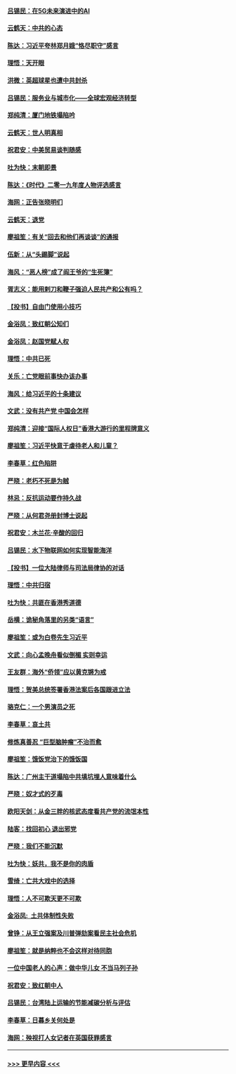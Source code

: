 #### [吕锡民：在5G未来演进中的AI](../pages/nsc993/n11730010.md?t=12182111) 
#### [云鹤天：中共的心态](../pages/nsc993/n11729906.md?t=12182111) 
#### [陈达：习近平夸林郑月娥“恪尽职守”感言](../pages/nsc993/n11729881.md?t=12182111) 
#### [理悟：天开眼](../pages/nsc993/n11729699.md?t=12182111) 
#### [洪微：英超球星也遭中共封杀](../pages/nsc993/n11727243.md?t=12182111) 
#### [吕锡民：服务业与城市化——全球宏观经济转型](../pages/nsc993/n11725845.md?t=12182111) 
#### [郑纯清：厦门地铁塌陷吟](../pages/nsc993/n11725813.md?t=12182111) 
#### [云鹤天：世人明真相](../pages/nsc993/n11725621.md?t=12182111) 
#### [祝君安：中美贸易谈判随感](../pages/nsc993/n11725609.md?t=12182111) 
#### [吐为快：末朝即景](../pages/nsc993/n11723365.md?t=12182111) 
#### [陈达：《时代》二零一九年度人物评选感言](../pages/nsc993/n11723337.md?t=12182111) 
#### [海网：正告张晓明们](../pages/nsc993/n11723228.md?t=12182111) 
#### [云鹤天：退党](../pages/nsc993/n11723056.md?t=12182111) 
#### [廖祖笙：有关“回去和他们再谈谈”的通报](../pages/nsc993/n11722442.md?t=12182111) 
#### [伍新：从“头踢脚”说起](../pages/nsc993/n11722429.md?t=12182111) 
#### [海风：“恶人榜”成了阎王爷的“生死簿”](../pages/nsc993/n11722272.md?t=12182111) 
#### [胥志义：能用剌刀和鞭子强迫人民共产和公有吗？](../pages/nsc993/n11720569.md?t=12182111) 
#### [【投书】自由门使用小技巧](../pages/nsc993/n11720180.md?t=12182111) 
#### [金浴凤：致红朝公知们](../pages/nsc993/n11720563.md?t=12182111) 
#### [金浴凤：赵国党赋人权](../pages/nsc993/n11720533.md?t=12182111) 
#### [理悟：中共已死](../pages/nsc993/n11720233.md?t=12182111) 
#### [关乐：亡党眼前事快办该办事](../pages/nsc993/n11719160.md?t=12182111) 
#### [海风：给习近平的十条建议](../pages/nsc993/n11717616.md?t=12182111) 
#### [文武：没有共产党 中国会怎样](../pages/nsc993/n11717584.md?t=12182111) 
#### [郑纯清：迎接“国际人权日”香港大游行的里程牌意义](../pages/nsc993/n11717417.md?t=12182111) 
#### [廖祖笙：习近平快意于虐待老人和儿童？](../pages/nsc993/n11715313.md?t=12182111) 
#### [李春草：红色陷阱](../pages/nsc993/n11715029.md?t=12182111) 
#### [严晓：老朽不死是为贼](../pages/nsc993/n11712910.md?t=12182111) 
#### [林忌：反抗运动要作持久战](../pages/nsc993/n11712623.md?t=12182111) 
#### [严晓：从何君尧册封博士说起](../pages/nsc993/n11712465.md?t=12182111) 
#### [祝君安：木兰花·辛酸的回归](../pages/nsc993/n11712381.md?t=12182111) 
#### [吕锡民：水下物联网如何实现智能海洋](../pages/nsc993/n11711158.md?t=12182111) 
#### [【投书】一位大陆律师与司法局律协的对话](../pages/nsc993/n11709675.md?t=12182111) 
#### [理悟：中共归宿](../pages/nsc993/n11710059.md?t=12182111) 
#### [吐为快：共匪在香港秀道德](../pages/nsc993/n11709979.md?t=12182111) 
#### [岳横：诡秘角落里的另类“语言”](../pages/nsc993/n11709792.md?t=12182111) 
#### [廖祖笙：或为白卷先生习近平](../pages/nsc993/n11708330.md?t=12182111) 
#### [文武：向心孟晚舟看似倒楣 实则幸运](../pages/nsc993/n11708236.md?t=12182111) 
#### [王友群：海外“侨领”应以黄克锵为戒](../pages/nsc993/n11706176.md?t=12182111) 
#### [理悟：贺美总统签署香港法案后各国跟进立法](../pages/nsc993/n11706853.md?t=12182111) 
#### [骆克仁：一个男演员之死](../pages/nsc993/n11706677.md?t=12182111) 
#### [李春草：哀土共](../pages/nsc993/n11706255.md?t=12182111) 
#### [修炼真善忍 “巨型脑肿瘤”不治而愈](../pages/nsc993/n11705340.md?t=12182111) 
#### [廖祖笙：饿饭党治下的饿饭国](../pages/nsc993/n11705085.md?t=12182111) 
#### [陈达：广州主干道塌陷中共填坑埋人意味着什么](../pages/nsc993/n11705046.md?t=12182111) 
#### [严晓：奴才式的歹毒](../pages/nsc993/n11704826.md?t=12182111) 
#### [欧阳天剑：从金三胖的核武态度看共产党的流氓本性](../pages/nsc993/n11702238.md?t=12182111) 
#### [陆客：找回初心 退出邪党](../pages/nsc993/n11702213.md?t=12182111) 
#### [严晓：我们不能沉默](../pages/nsc993/n11702110.md?t=12182111) 
#### [吐为快：妖共，我不是你的肉盾](../pages/nsc993/n11701366.md?t=12182111) 
#### [雪绮：亡共大戏中的选择](../pages/nsc993/n11699922.md?t=12182111) 
#### [理悟：人不可欺天更不可欺](../pages/nsc993/n11699657.md?t=12182111) 
#### [金浴凤:  土共体制性失败](../pages/nsc993/n11699361.md?t=12182111) 
#### [曾铮：从王立强案及川普弹劾案看民主社会危机](../pages/nsc993/n11699318.md?t=12182111) 
#### [廖祖笙：就是纳粹也不会这样对待同胞](../pages/nsc993/n11697658.md?t=12182111) 
#### [一位中国老人的心声：做中华儿女 不当马列子孙](../pages/nsc993/n11697525.md?t=12182111) 
#### [祝君安：致红朝中人](../pages/nsc993/n11697518.md?t=12182111) 
#### [吕锡民：台湾陆上运输的节能减碳分析与评估](../pages/nsc993/n11694983.md?t=12182111) 
#### [李春草：日暮乡关何处是](../pages/nsc993/n11694805.md?t=12182111) 
#### [海网：殃视打人女记者在英国获罪感言](../pages/nsc993/n11693832.md?t=12182111) 

----
#### [ >>> 更早内容 <<< ](../indexes/nsc993-earlier.md)
